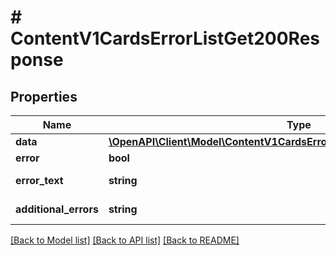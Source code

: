 # # ContentV1CardsErrorListGet200Response

## Properties

Name | Type | Description | Notes
------------ | ------------- | ------------- | -------------
**data** | [**\OpenAPI\Client\Model\ContentV1CardsErrorListGet200ResponseDataInner[]**](ContentV1CardsErrorListGet200ResponseDataInner.md) |  | [optional]
**error** | **bool** | Флаг ошибки. | [optional]
**error_text** | **string** | Описание ошибки. | [optional]
**additional_errors** | **string** | Дополнительные ошибки. | [optional]

[[Back to Model list]](../../README.md#models) [[Back to API list]](../../README.md#endpoints) [[Back to README]](../../README.md)
